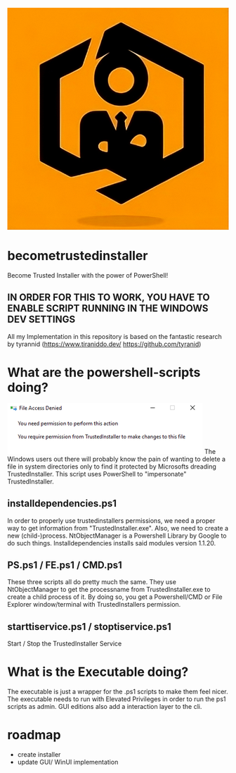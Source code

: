 ![alt text](https://github.com/realdcre/becometrustedinstaller/blob/main/assets/becometilogo-upscaled.png)



# becometrustedinstaller

Become Trusted Installer 
with the power of PowerShell! 


## IN ORDER FOR THIS TO WORK, YOU HAVE TO ENABLE SCRIPT RUNNING IN THE WINDOWS DEV SETTINGS

All my Implementation in this repository is based on the fantastic research by tyrannid (https://www.tiraniddo.dev/  https://github.com/tyranid)

# What are the powershell-scripts doing?
![alt text](https://github.com/realdcre/becometrustedinstaller/blob/main/assets/trustedinstaller1.png)
The Windows users out there will probably know the pain of wanting to delete a file in system directories only to find it protected by Microsofts dreading TrustedInstaller.
This script uses PowerShell to "impersonate" TrustedInstaller. 

## installdependencies.ps1
In order to properly use trustedinstallers permissions, we need a proper way to get information from "TrustedInstaller.exe". Also, we need to create a new (child-)process. NtObjectManager is a Powershell Library by Google to do such things. Installdependencies installs said modules version 1.1.20.

## PS.ps1 / FE.ps1 / CMD.ps1
These three scripts all do pretty much the same. 
They use NtObjectManager to get the processname from TrustedInstaller.exe to create a child process of it. By doing so, you get a Powershell/CMD or File Explorer window/terminal with TrustedInstallers permission. 

## starttiservice.ps1 / stoptiservice.ps1
Start / Stop the TrustedInstaller Service

# What is the Executable doing?
The executable is just a wrapper for the .ps1 scripts to make them feel nicer. The executable needs to run with Elevated Privileges in order to run the ps1 scripts as admin. GUI editions also add a interaction layer to the cli.


# roadmap
- create installer
- update GUI/ WinUI implementation
